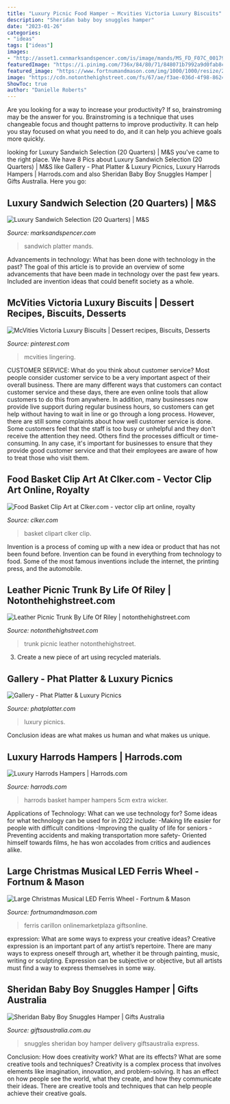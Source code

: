 ```yaml
---
title: "Luxury Picnic Food Hamper ~ Mcvities Victoria Luxury Biscuits"
description: "Sheridan baby boy snuggles hamper"
date: "2023-01-26"
categories:
- "ideas"
tags: ["ideas"]
images:
- "http://asset1.cxnmarksandspencer.com/is/image/mands/MS_FD_F07C_00179690_NC_X_EC_0?$PDP_PROD_IMAGE$"
featuredImage: "https://i.pinimg.com/736x/84/80/71/848071b7992a9d0fab8c4e221356ba17--victoria-luxury.jpg"
featured_image: "https://www.fortnumandmason.com/img/1000/1000/resize/2/1/2189041.jpg"
image: "https://cdn.notonthehighstreet.com/fs/67/ae/f3ae-036d-4f98-8624-35be319179d5/original_leather-picnic-trunk.jpg"
ShowToc: true
author: "Danielle Roberts"
---
```



Are you looking for a way to increase your productivity? If so, brainstroming may be the answer for you. Brainstroming is a technique that uses changeable focus and thought patterns to improve productivity. It can help you stay focused on what you need to do, and it can help you achieve goals more quickly.

	

		
looking for Luxury Sandwich Selection (20 Quarters) | M&amp;S you've came to the right place. We have 8 Pics about Luxury Sandwich Selection (20 Quarters) | M&amp;S like Gallery - Phat Platter &amp; Luxury Picnics, Luxury Harrods Hampers | Harrods.com and also Sheridan Baby Boy Snuggles Hamper | Gifts Australia. Here you go:
		
    
## Luxury Sandwich Selection (20 Quarters) | M&amp;S

<img loading=lazy src="http://asset1.cxnmarksandspencer.com/is/image/mands/MS_FD_F07C_00179690_NC_X_EC_0?$PDP_PROD_IMAGE$" onerror="this.onerror=null;this.src='https://tse2.mm.bing.net/th?id=OIP.jx8IHvD5ADpMkvr-Ik7MzQAAAA&amp;pid=15.1';" alt="Luxury Sandwich Selection (20 Quarters) | M&amp;S">

_Source: marksandspencer.com_

>sandwich platter mands. 

	

Advancements in technology: What has been done with technology in the past?
The goal of this article is to provide an overview of some advancements that have been made in technology over the past few years. Included are invention ideas that could benefit society as a whole.

    
## McVities Victoria Luxury Biscuits | Dessert Recipes, Biscuits, Desserts

<img loading=lazy src="https://i.pinimg.com/736x/84/80/71/848071b7992a9d0fab8c4e221356ba17--victoria-luxury.jpg" onerror="this.onerror=null;this.src='https://tse3.mm.bing.net/th?id=OIP.w7_BLTMAXchQ3L5z7k6Y6wHaFj&amp;pid=15.1';" alt="McVities Victoria Luxury Biscuits | Dessert recipes, Biscuits, Desserts">

_Source: pinterest.com_

>mcvities lingering. 

	

CUSTOMER SERVICE: What do you think about customer service?
Most people consider customer service to be a very important aspect of their overall business. There are many different ways that customers can contact customer service and these days, there are even online tools that allow customers to do this from anywhere. In addition, many businesses now provide live support during regular business hours, so customers can get help without having to wait in line or go through a long process.
However, there are still some complaints about how well customer service is done. Some customers feel that the staff is too busy or unhelpful and they don't receive the attention they need. Others find the processes difficult or time-consuming. In any case, it's important for businesses to ensure that they provide good customer service and that their employees are aware of how to treat those who visit them.

    
## Food Basket Clip Art At Clker.com - Vector Clip Art Online, Royalty

<img loading=lazy src="https://www.clker.com/cliparts/2/0/d/2/11954277341138268379johnny_automatic_food_basket.svg.hi.png" onerror="this.onerror=null;this.src='https://tse4.mm.bing.net/th?id=OIP.cb-cICVfbgS5GL9Au-gjrwHaHO&amp;pid=15.1';" alt="Food Basket Clip Art at Clker.com - vector clip art online, royalty">

_Source: clker.com_

>basket clipart clker clip. 

	

Invention is a process of coming up with a new idea or product that has not been found before. Invention can be found in everything from technology to food. Some of the most famous inventions include the internet, the printing press, and the automobile.

    
## Leather Picnic Trunk By Life Of Riley | Notonthehighstreet.com

<img loading=lazy src="https://cdn.notonthehighstreet.com/fs/67/ae/f3ae-036d-4f98-8624-35be319179d5/original_leather-picnic-trunk.jpg" onerror="this.onerror=null;this.src='https://tse1.mm.bing.net/th?id=OIP.p4y8hxiH9583LyoEGUw4_wHaHa&amp;pid=15.1';" alt="Leather Picnic Trunk By Life Of Riley | notonthehighstreet.com">

_Source: notonthehighstreet.com_

>trunk picnic leather notonthehighstreet. 

	

3. Create a new piece of art using recycled materials.

    
## Gallery - Phat Platter &amp; Luxury Picnics

<img loading=lazy src="https://www.phatplatter.com/uploads/1/0/4/4/104446525/dscf4134_orig.jpg" onerror="this.onerror=null;this.src='https://tse4.mm.bing.net/th?id=OIP.WSPzPQ4vB7-pd9oE8HSq9wHaEL&amp;pid=15.1';" alt="Gallery - Phat Platter &amp; Luxury Picnics">

_Source: phatplatter.com_

>luxury picnics. 

	

Conclusion
ideas are what makes us human and what makes us unique.

    
## Luxury Harrods Hampers | Harrods.com

<img loading=lazy src="https://image.harrods.com/harrods-extra-large-hamper-basket-h65cm-x-w45cm-x-d43-5cm_15175231_26922863_2048.jpg" onerror="this.onerror=null;this.src='https://tse3.mm.bing.net/th?id=OIP.WH0gCTxOKya--89hg-igxAHaIa&amp;pid=15.1';" alt="Luxury Harrods Hampers | Harrods.com">

_Source: harrods.com_

>harrods basket hamper hampers 5cm extra wicker. 

	

Applications of Technology: What can we use technology for?
Some ideas for what technology can be used for in 2022 include: 
-Making life easier for people with difficult conditions 
-Improving the quality of life for seniors 
-Preventing accidents and making transportation more safety- Oriented himself towards films, he has won accolades from critics and audiences alike.

    
## Large Christmas Musical LED Ferris Wheel - Fortnum &amp; Mason

<img loading=lazy src="https://www.fortnumandmason.com/img/1000/1000/resize/2/1/2189041.jpg" onerror="this.onerror=null;this.src='https://tse4.mm.bing.net/th?id=OIP.PH7JC3HzQGwPaJircUHtmwHaHa&amp;pid=15.1';" alt="Large Christmas Musical LED Ferris Wheel - Fortnum &amp; Mason">

_Source: fortnumandmason.com_

>ferris carillon onlinemarketplaza giftsonline. 

	

expression: What are some ways to express your creative ideas?
Creative expression is an important part of any artist’s repertoire. There are many ways to express oneself through art, whether it be through painting, music, writing or sculpting. Expression can be subjective or objective, but all artists must find a way to express themselves in some way.

    
## Sheridan Baby Boy Snuggles Hamper | Gifts Australia

<img loading=lazy src="https://www.giftsaustralia.com.au/assets/full/553n.jpg?20190930113003" onerror="this.onerror=null;this.src='https://tse1.mm.bing.net/th?id=OIP.LU2akqXH3wwcnlfICkF-kQHaHa&amp;pid=15.1';" alt="Sheridan Baby Boy Snuggles Hamper | Gifts Australia">

_Source: giftsaustralia.com.au_

>snuggles sheridan boy hamper delivery giftsaustralia express. 

	

Conclusion: How does creativity work? What are its effects? What are some creative tools and techniques?
Creativity is a complex process that involves elements like imagination, innovation, and problem-solving. It has an effect on how people see the world, what they create, and how they communicate their ideas. There are creative tools and techniques that can help people achieve their creative goals.


